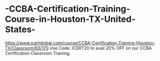 # -CCBA-Certification-Training-Course-in-Houston-TX-United-States-
https://www.icertglobal.com/course/CCBA-Certification-Training-Houston-TX/Classroom/63/170    Use Code: ICERT20 to avail 20% OFF on our CCBA Certification Classroom Training.
